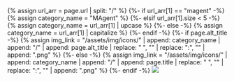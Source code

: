 {% assign url_arr = page.url | split: "/" %}
{%- if url_arr[1] == "magent" -%}
    {% assign category_name = "MAgent" %}
{%- elsif url_arr[1].size < 5 -%}
    {% assign category_name = url_arr[1] | upcase %}
{%- else -%}
    {% assign category_name = url_arr[1] | capitalize %}
{%- endif -%}
{%- if page.alt_title -%}
    {% assign img_link = "/assets/img/icons/" | append: category_name | append: "/" | append: page.alt_title | replace: " ", "" | replace: ":", "" | append: ".png" %}
{%- else -%}
    {% assign img_link = "/assets/img/icons/" | append: category_name | append: "/" | append: page.title | replace: " ", "" | replace: ":", "" | append: ".png" %}
{%- endif -%}
<img class="env-icon" src="{{ img_link }}">